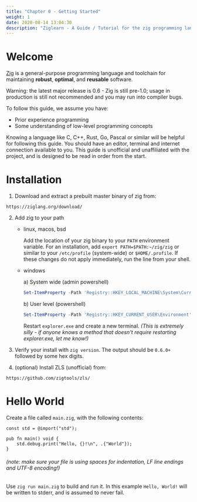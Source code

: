 ```yaml
---
title: "Chapter 0 - Getting Started"
weight: 1
date: 2020-08-14 13:04:30
description: "Ziglearn - A Guide / Tutorial for the zig programming language. Install and get started with ziglang here."
---
```


# Welcome

[Zig](https://ziglang.org) is a general-purpose programming language and toolchain for maintaining __robust__, __optimal__, and __reusable__ software.

Warning: the latest major release is 0.6 - Zig is still pre-1.0; usage in production is still not recommended and you may run into compiler bugs.

To follow this guide, we assume you have:
   * Prior experience programming
   * Some understanding of low-level programming concepts

Knowing a language like C, C++, Rust, Go, Pascal or similar will be helpful for following this guide. You should have an editor, terminal and internet connection available to you. This guide is unofficial and unaffiliated with the project, and is designed to be read in order from the start.

# Installation

1.  Download and extract a prebuilt master binary of zig from:
```
https://ziglang.org/download/
```

2. Add zig to your path
   - linux, macos, bsd

      Add the location of your zig binary to your `PATH` environment variable. For an installation, add `export PATH=$PATH:~/zig/zig` or similar to your `/etc/profile` (system-wide) or `$HOME/.profile`. If these changes do not apply immediately, run the line from your shell.
   - windows

      a) System wide (admin powershell)

      ```powershell
      Set-ItemProperty -Path 'Registry::HKEY_LOCAL_MACHINE\System\CurrentControlSet\Control\Session Manager\Environment'-Name PATH -Value ((Get-ItemProperty -Path 'Registry::HKEY_LOCAL_MACHINE\System\CurrentControlSet\Control\Session Manager\Environment' -Name PATH).path + ";C:\example\zig-windows-x86_64")
      ```

      b) User level (powershell)

      ```powershell
      Set-ItemProperty -Path 'Registry::HKEY_CURRENT_USER\Environment'-Name PATH -Value ((Get-ItemProperty -Path 'Registry::HKEY_CURRENT_USER\Environment' -Name PATH).path + ";C:\example\zig-windows-x86_64")
      ```

      Restart `explorer.exe` and create a new terminal. *(This is extremely silly - if anyone knows a method that doesn't require restarting explorer.exe, let me know!)*

3. Verify your install with `zig version`. The output should be `0.6.0+` followed by some hex digits.

4. (optional) Install ZLS (unofficial) from:
```
https://github.com/zigtools/zls/
```

# Hello World

Create a file called `main.zig`, with the following contents:

```zig
const std = @import("std");

pub fn main() void {
    std.debug.print("Hello, {}!\n", .{"World"});
}
```
###### (note: make sure your file is using spaces for indentation, LF line endings and UTF-8 encoding!)

Use `zig run main.zig` to build and run it. In this example `Hello, World!` will be written to stderr, and is assumed to never fail.